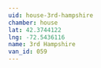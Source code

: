 ```yaml
---
uid: house-3rd-hampshire
chamber: house
lat: 42.3744122
lng: -72.5436116
name: 3rd Hampshire
van_id: 059
---
```

